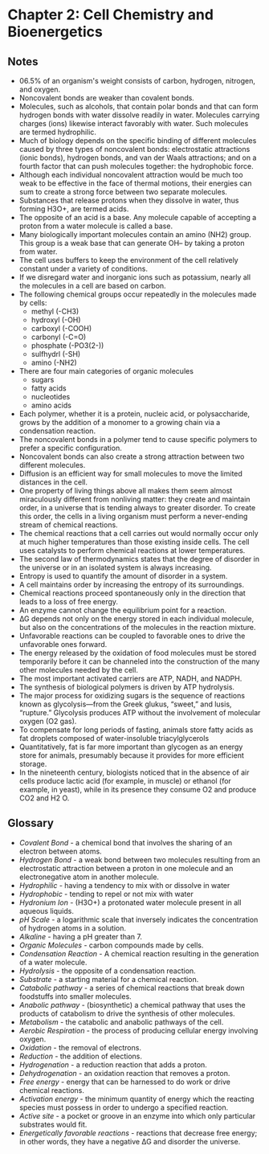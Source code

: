 # Chapter 2: Cell Chemistry and Bioenergetics

## Notes
- 06.5% of an organism's weight consists of carbon, hydrogen, nitrogen, and oxygen.
- Noncovalent bonds are weaker than covalent bonds.
- Molecules, such as alcohols, that contain polar bonds and that can form  hydrogen bonds with water dissolve readily in water. Molecules carrying charges (ions) likewise interact favorably with water. Such molecules are termed hydrophilic.
- Much of biology depends on the specific binding of different molecules caused by  three types of noncovalent bonds: electrostatic attractions (ionic bonds), hydrogen bonds, and van der Waals attractions; and on a fourth factor that can push  molecules together: the hydrophobic force.
- Although each individual noncovalent attraction would be much too weak to be effective in the face of thermal motions, their energies can sum to create a strong force between two separate molecules.
- Substances that release protons when they dissolve in water, thus forming  H3O+, are termed acids.
- The opposite of an acid is a base. Any molecule capable of accepting a proton  from a water molecule is called a base.
- Many biologically important molecules contain an amino (NH2) group. This group is a weak base that can generate OH– by taking a proton from water.
- The cell uses buffers to keep the environment of the cell relatively constant
under a variety of conditions.
- If we disregard water and inorganic ions such as potassium, nearly all the molecules in a cell are based on carbon.
- The following chemical groups occur repeatedly in the molecules made by cells:
  - methyl (-CH3)
  - hydroxyl (-OH)
  - carboxyl (-COOH)
  - carbonyl (-C=O)
  - phosphate (-PO3(2-))
  - sulfhydrl (-SH)
  - amino (-NH2)
- There are four main categories of organic molecules
  - sugars
  - fatty acids
  - nucleotides
  - amino acids
- Each polymer, whether it is a protein, nucleic acid, or polysaccharide, grows by the addition of a monomer to a growing
chain via a condensation reaction.
- The noncovalent bonds in a polymer tend to cause specific polymers to prefer
a specific configuration.
- Noncovalent bonds can also create a strong attraction between two different molecules.
- Diffusion is an efficient way for small molecules to move the limited distances in the cell.
- One property of living things above all makes them seem almost miraculously different from nonliving matter: they create and maintain order, in a universe that is tending always to greater disorder. To create this order, the cells in  a living organism must perform a never-ending stream of chemical reactions.
- The chemical reactions that a cell carries out would normally occur only at much  higher temperatures than those existing inside cells. The cell uses catalysts to perform chemical reactions at lower temperatures.
- The second law of thermodynamics states that the degree of disorder in the universe or in an isolated system is always increasing.
- Entropy is used to quantify the amount of disorder in a system.
- A cell maintains order by increasing the entropy of its surroundings.
- Chemical reactions proceed spontaneously only in the direction that leads to a loss of free energy.
- An enzyme cannot change the equilibrium point for a reaction.
- ∆G depends not only on the energy stored in each individual molecule, but also on the concentrations of the molecules in the reaction  mixture.
- Unfavorable reactions can be coupled to favorable ones to drive the unfavorable ones forward.
- The energy released by the oxidation of food molecules must be stored temporarily before it can be channeled into the construction of the many other molecules needed by the cell.
- The most important activated carriers are ATP, NADH, and NADPH.
- The synthesis of biological polymers is driven by ATP hydrolysis.
- The major process for oxidizing sugars is the sequence of reactions known as  glycolysis—from the Greek glukus, “sweet,” and lusis, “rupture.” Glycolysis produces ATP without the involvement of molecular oxygen (O2 gas).
- To compensate for long periods of fasting, animals store fatty acids as fat droplets composed of water-insoluble triacylglycerols
- Quantitatively, fat is far more important than glycogen as an energy store for  animals, presumably because it provides for more efficient storage.
- In the nineteenth century, biologists noticed that in the absence of air cells produce lactic acid (for example, in muscle) or ethanol (for example, in yeast), while  in its presence they consume O2 and produce CO2 and H2 O.

## Glossary
- *Covalent Bond* - a chemical bond that involves the sharing of an electron
between atoms.
- *Hydrogen Bond* - a weak bond between two molecules resulting from an
electrostatic attraction between a proton in one molecule and an
electronegative atom in another molecule.
- *Hydrophilic* - having a tendency to mix with or dissolve in water
- *Hydrophobic* - tending to repel or not mix with water
- *Hydronium Ion* - (H3O+) a protonated water molecule present in all aqueous liquids.
- *pH Scale* - a logarithmic scale that inversely indicates the concentration of
hydrogen atoms in a solution.
- *Alkaline* - having a pH greater than 7.
- *Organic Molecules* - carbon compounds made by cells.
- *Condensation Reaction* - A chemical reaction resulting in the generation of a water molecule.
- *Hydrolysis* - the opposite of a condensation reaction.
- *Substrate* - a starting material for a chemical reaction.
- *Catabolic pathway* - a series of chemical reactions that break down foodstuffs into smaller molecules.
- *Anabolic pathway* - (biosynthetic) a chemical pathway that uses the products of catabolism to drive the synthesis of other molecules.
- *Metabolism* - the catabolic and anabolic pathways of the cell.
- *Aerobic Respiration* - the process of producing cellular energy involving oxygen.
- *Oxidation* - the removal of electrons.
- *Reduction* - the addition of elections.
- *Hydrogenation* - a reduction reaction that adds a proton.
- *Dehydrogenation* - an oxidation reaction that removes a proton.
- *Free energy* - energy that can be harnessed to do work or drive chemical reactions.
- *Activation energy* - the minimum quantity of energy which the reacting species must possess in order to undergo a specified reaction.
- *Active site* - a pocket or groove in an enzyme into which only particular substrates would fit.
- *Energetically favorable reactions* - reactions that decrease free energy; in  other words, they have a negative ∆G and disorder the universe.
